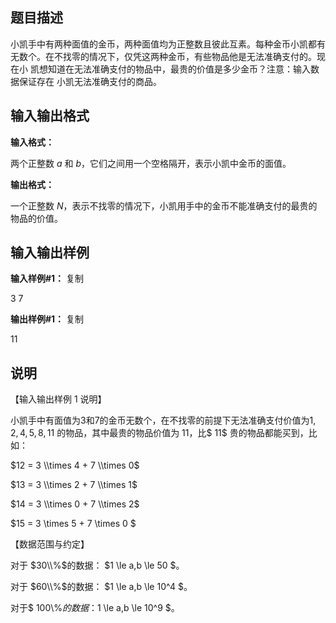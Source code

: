 题目描述
----

小凯手中有两种面值的金币，两种面值均为正整数且彼此互素。每种金币小凯都有 无数个。在不找零的情况下，仅凭这两种金币，有些物品他是无法准确支付的。现在小 凯想知道在无法准确支付的物品中，最贵的价值是多少金币？注意：输入数据保证存在 小凯无法准确支付的商品。

输入输出格式
------

**输入格式：**  

两个正整数 $a$ 和 $b$，它们之间用一个空格隔开，表示小凯中金币的面值。

**输出格式：**  

一个正整数 $N$，表示不找零的情况下，小凯用手中的金币不能准确支付的最贵的物品的价值。

输入输出样例
------

**输入样例#1：** 复制

3 7

**输出样例#1：** 复制

11

说明
--

【输入输出样例 1 说明】

小凯手中有面值为$3$和$7$的金币无数个，在不找零的前提下无法准确支付价值为$1, 2,4,5,8,11$ 的物品，其中最贵的物品价值为 $11$，比$ 11$ 贵的物品都能买到，比如：

$12 = 3 \\times 4 + 7 \\times 0$

$13 = 3 \\times 2 + 7 \\times 1$

$14 = 3 \\times 0 + 7 \\times 2$

$15 = 3 \\times 5 + 7 \\times 0 $

【数据范围与约定】

对于 $30\\%$的数据： $1 \\le a,b \\le 50 $。

对于 $60\\%$的数据： $1 \\le a,b \\le 10^4 $。

对于$ 100\\%$的数据：$1 \\le a,b \\le 10^9 $。